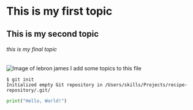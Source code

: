 # This is my first topic
## This is my second topic
###### this is my final topic

![Image of lebron james](https://media-cldnry.s-nbcnews.com/image/upload/t_fit-1000w,f_auto,q_auto:best/rockcms/2025-01/250104-LeBron-James-ch-0953-26ecee.jpg)
I add some topics to this file

```
$ git init
Initialized empty Git repository in /Users/skills/Projects/recipe-repository/.git/
```

```python
print("Hello, World!")
```
